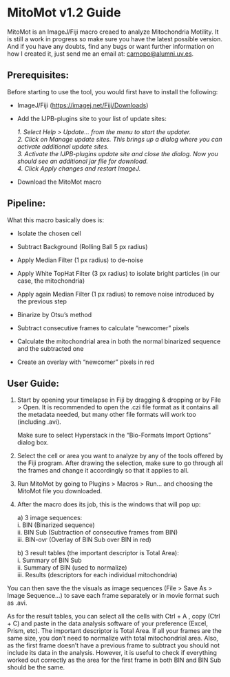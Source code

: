 # MitoMot v1.2 Guide

MitoMot is an ImageJ/Fiji macro creaed to analyze Mitochondria Motility. It is still a work in progress so make sure you have the latest possible version. And if you have any doubts, find any bugs or want further information on how I created it, just send me an email at: carnopo@alumni.uv.es.


## Prerequisites:

Before starting to use the tool, you would first have to install the following:

- ImageJ/Fiji (https://imagej.net/Fiji/Downloads)

- Add the IJPB-plugins site to your list of update sites:

   *1. Select Help > Update... from the menu to start the updater.*  
   *2. Click on Manage update sites. This brings up a dialog where you can activate additional update sites.*  
   *3. Activate the IJPB-plugins update site and close the dialog. Now you should see an additional jar file for download.*  
   *4. Click Apply changes and restart ImageJ.*  

- Download the MitoMot macro


## Pipeline:

What this macro basically does is:

- Isolate the chosen cell 

- Subtract Background (Rolling Ball 5 px radius)

- Apply Median Filter (1 px radius) to de-noise

- Apply White TopHat Filter (3 px radius) to isolate bright particles (in our case, the mitochondria)

- Apply again Median Filter (1 px radius) to remove noise introduced by the previous step 

- Binarize by Otsu’s method 

- Subtract consecutive frames to calculate “newcomer” pixels

- Calculate the mitochondrial area in both the normal binarized sequence and the subtracted one  

- Create an overlay with “newcomer” pixels in red  

## User Guide:

1. Start by opening your timelapse in Fiji by dragging & dropping or by    File > Open. It is recommended to open the .czi file format as it contains all the metadata needed, but many other file formats will work too (including .avi). 

   Make sure to select Hyperstack in the “Bio-Formats Import Options” 	dialog box. 

2. Select the cell or area you want to analyze by any of the tools offered  by the Fiji program. After drawing the selection, make sure to go through all the frames and change it accordingly so that it applies to all. 

3. Run MitoMot by going to Plugins > Macros > Run... and choosing the MitoMot file you downloaded.

4. After the macro does its job, this is the windows that will pop up: 

   a) 3 image sequences:  
     i. BIN (Binarized sequence)  
     ii. BIN Sub (Subtraction of consecutive frames from BIN)  
     iii. BIN-ovr (Overlay of BIN Sub over BIN in red)  

   b) 3 result tables (the important descriptor is Total Area):  
     i. Summary of BIN Sub  
     ii. Summary of BIN (used to normalize)  
     iii. Results (descriptors for each individual mitochondria)  

You can then save the the visuals as image sequences (File > Save As > 	Image Sequence...) to save each frame separately or in movie format such as .avi. 

As for the result tables, you can select all the cells with Ctrl + A , copy 	(Ctrl + C) and paste in the data analysis software of your preference 	(Excel, Prism, etc). The important descriptor is Total Area. If all your 	frames are the same size, you don’t need to normalize with total 	mitochondrial area. Also, as the first frame doesn’t have a previous 	frame to subtract you should not include its data in the analysis. 	However, it is useful to check if everything worked out correctly as the 	area for the first frame in both BIN and BIN Sub should be the same.
